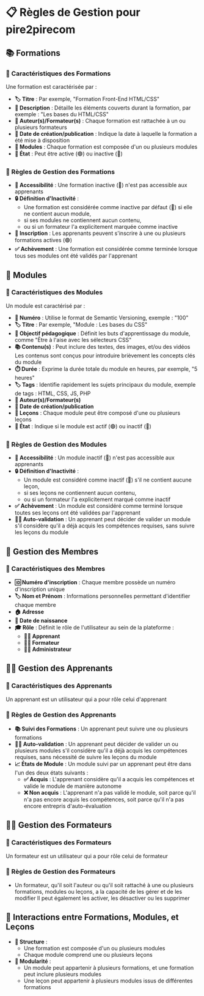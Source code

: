 # 📋 Règles de Gestion pour pire2pirecom

## 📚 Formations

### 📝 Caractéristiques des Formations
Une formation est caractérisée par :
- **🏷️ Titre** : Par exemple, "Formation Front-End HTML/CSS"
- **📄 Description** : Détaille les éléments couverts durant la formation, par exemple : "Les bases du HTML/CSS"
- **👤 Auteur(s)/Formateur(s)** : Chaque formation est rattachée à un ou plusieurs formateurs
- **📅 Date de création/publication** : Indique la date à laquelle la formation a été mise à disposition
- **🧩 Modules** : Chaque formation est composée d'un ou plusieurs modules
- **🔵 État** : Peut être active (🟢) ou inactive (🔴)

### 📏 Règles de Gestion des Formations
- **🚫 Accessibilité** : Une formation inactive (🔴) n'est pas accessible aux apprenants
- **🔒 Définition d'Inactivité** : 
  - Une formation est considérée comme inactive par défaut (🔴) si elle ne contient aucun module,
  - si ses modules ne contiennent aucun contenu,
  - ou si un formateur l'a explicitement marquée comme inactive
- **👥 Inscription** : Les apprenants peuvent s'inscrire à une ou plusieurs formations actives (🟢)
- **✅ Achèvement** : Une formation est considérée comme terminée lorsque tous ses modules ont été validés par l'apprenant

## 🧩 Modules

### 📝 Caractéristiques des Modules
Un module est caractérisé par :
- **🔢 Numéro** : Utilise le format de Semantic Versioning, exemple : "100"
- **🏷️ Titre** : Par exemple, "Module : Les bases du CSS"
- **📄 Objectif pédagogique** : Définit les buts d'apprentissage du module, comme "Être à l'aise avec les sélecteurs CSS"
- **📚 Contenu(s)** : Peut inclure des textes, des images, et/ou des vidéos Les contenus sont conçus pour introduire brièvement les concepts clés du module
- **⏱️ Durée** : Exprime la durée totale du module en heures, par exemple, "5 heures"
- **🏷️ Tags** : Identifie rapidement les sujets principaux du module, exemple de tags : HTML, CSS, JS, PHP
- **👤 Auteur(s)/Formateur(s)**
- **📅 Date de création/publication**
- **🧩 Leçons** : Chaque module peut être composé d'une ou plusieurs leçons
- **🔵 État** : Indique si le module est actif (🟢) ou inactif (🔴)

### 📏 Règles de Gestion des Modules
- **🚫 Accessibilité** : Un module inactif (🔴) n'est pas accessible aux apprenants
- **🔒 Définition d'Inactivité** : 
  - Un module est considéré comme inactif (🔴) s'il ne contient aucune leçon,
  - si ses leçons ne contiennent aucun contenu,
  - ou si un formateur l'a explicitement marqué comme inactif
- **✅ Achèvement** : Un module est considéré comme terminé lorsque toutes ses leçons ont été validées par l'apprenant
- **👨‍🎓 Auto-validation** : Un apprenant peut décider de valider un module s'il considère qu'il a déjà acquis les compétences requises, sans suivre les leçons du module

## 👥 Gestion des Membres

### 📝 Caractéristiques des Membres
- **🆔 Numéro d'inscription** : Chaque membre possède un numéro d'inscription unique
- **🏷️ Nom et Prénom** : Informations personnelles permettant d'identifier chaque membre
- **🏠 Adresse**
- **🎂 Date de naissance**
- **🎓 Rôle** : Définit le rôle de l'utilisateur au sein de la plateforme :
    - **👨‍🎓 Apprenant**
    - **👨‍🏫 Formateur**
    - **👨‍💼 Administrateur**

## 👨‍🎓 Gestion des Apprenants
### 📝 Caractéristiques des Apprenants
Un apprenant est un utilisateur qui a pour rôle celui d'apprenant

### 📏 Règles de Gestion des Apprenants
- **📚 Suivi des Formations** : Un apprenant peut suivre une ou plusieurs formations
- **👨‍🎓 Auto-validation** : Un apprenant peut décider de valider un ou plusieurs modules s'il considère qu'il a déjà acquis les compétences requises, sans nécessité de suivre les leçons du module
- **📈 États de Module** : Un module suivi par un apprenant peut être dans l'un des deux états suivants :
  - **✅ Acquis** : L'apprenant considère qu'il a acquis les compétences et valide le module de manière autonome
  - **❌ Non acquis** : L'apprenant n'a pas validé le module, soit parce qu'il n'a pas encore acquis les compétences, soit parce qu'il n'a pas encore entrepris d'auto-évaluation

## 👨‍🏫 Gestion des Formateurs

### 📝 Caractéristiques des Formateurs
Un formateur est un utilisateur qui a pour rôle celui de formateur

### 📏 Règles de Gestion des Formateurs
- Un formateur, qu'il soit l'auteur ou qu'il soit rattaché à une ou plusieurs formations, modules ou leçons, a la capacité de les gérer et de les modifier Il peut également les activer, les désactiver ou les supprimer

## 🔄 Interactions entre Formations, Modules, et Leçons
- **🔗 Structure** : 
  - Une formation est composée d'un ou plusieurs modules
  - Chaque module comprend une ou plusieurs leçons
- **🔄 Modularité** : 
  - Un module peut appartenir à plusieurs formations, et une formation peut inclure plusieurs modules
  - Une leçon peut appartenir à plusieurs modules issus de différentes formations
